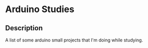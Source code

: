 # Arduino Studies

## Description
A list of some arduino small projects that I'm doing while studying.
